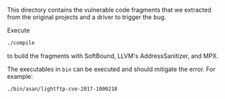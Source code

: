 This directory contains the vulnerable code fragments that we extracted
from the original projects and a driver to trigger the bug.

Execute
```sh
./compile
```

to build the fragments with SoftBound, LLVM's AddressSanitizer, and MPX.

The executables in `bin` can be executed and should mitigate the error.
For example:

```sh
./bin/asan/lightftp-cve-2017-1000218
```
